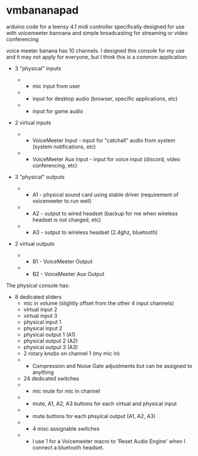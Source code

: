 # vmbananapad

arduino code for a teensy 4.1 midi controller specifically designed for use with voicemeeter bannana and simple broadcasting for streaming or video conferencing

voice meeter banana has 10 channels. I designed this console for my use and it may not apply for everyone, but I think this is a common application:

- 3 "physical" inputs
  - - mic input from user    
  - - input for desktop audio (browser, specific applications, etc)
  - - input for game audio
  
- 2 virtual inputs
  - - VoiceMeeter Input - input for "catchall" audio from system (system notifications, etc) 
  - - VoiceMeeter Aux Input - input for voice input (discord, video conferencing, etc)
  
- 3 "physical" outputs
  - - A1 - physical sound card using stable driver (requirement of voicemeeter to run well)
  - - A2 - output to wired headset (backup for me when wireless headset is not charged, etc)
  - - A3 - output to wireless headset (2.4ghz, bluetooth)
  
- 2 virtual outputs
  - - B1 - VoiceMeeter Output
  - - B2 - VoiceMeeter Aux Output
    
The physical console has:
  - 8 dedicated sliders
      - mic in volume (slightly offset from the other 4 input channels)
      - virtual input 2
      - virtual input 3
      - physical input 1
      - physical input 2
      - physical output 1 (A1)
      - physical output 2 (A2)
      - physical output 3 (A3)    
    - 2 rotary knobs on channel 1 (my mic in)
    - - Compression and Noise Gate adjustments but can be assigned to anything     
    - 24 dedicated switches
    - - mic mute for mic in channel
    - - mute, A1, A2, A3 buttons for each virtual and physical input
    - - mute buttons for each phsyical output (A1, A2, A3)
    - - 4 misc assignable switches
    - - I use 1 for a Voicemeeter macro to 'Reset Audio Engine' when I connect a bluetooth headset.
        
